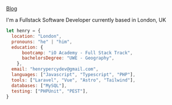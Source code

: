 [Blog](https://henrypercy.dev/)

I'm a Fullstack Software Developer currently based in London, UK

```javascript
let henry = {
  location: "London",  
  pronouns: "he" | "him",
  education: {
      bootcamp: "iO Academy - Full Stack Track",
      bachelorsDegree: "UWE - Geography",
    },
  email: "henrypercydev@gmail.com",
  languages: ["Javascript", "Typescript", "PHP"],
  tools: ["Laravel", "Vue", "Astro", "Tailwind"],
  databases: ["MySQL"],
  testing: ["PHPUnit", "PEST"],
}
```
